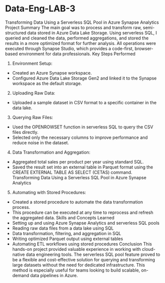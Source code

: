 # Data-Eng-LAB-3
Transforming Data Using a Serverless SQL Pool in Azure Synapse Analytics
Project Summary
The main goal was to process and transform raw, semi-structured data stored in Azure Data Lake Storage.
Using serverless SQL, I queried and cleaned the data, performed aggregations, and stored the results in a
more optimized format for further analysis. All operations were executed through Synapse Studio, which
provides a code-first, browser-based environment for data professionals.
Key Steps Performed
1. Environment Setup:
- Created an Azure Synapse workspace.
- Configured Azure Data Lake Storage Gen2 and linked it to the Synapse workspace as the default storage.
2. Uploading Raw Data:
- Uploaded a sample dataset in CSV format to a specific container in the data lake.
3. Querying Raw Files:
- Used the OPENROWSET function in serverless SQL to query the CSV files directly.
- Selected only the necessary columns to improve performance and reduce noise in the dataset.
4. Data Transformation and Aggregation:
- Aggregated total sales per product per year using standard SQL.
- Saved the result set into an external table in Parquet format using the CREATE EXTERNAL TABLE AS
SELECT (CETAS) command.
Transforming Data Using a Serverless SQL Pool in Azure Synapse Analytics
5. Automating with Stored Procedures:
- Created a stored procedure to automate the data transformation process.
- This procedure can be executed at any time to reprocess and refresh the aggregated data.
Skills and Concepts Learned
- Setting up and using Azure Synapse Analytics and serverless SQL pools
- Reading raw data files from a data lake using SQL
- Data transformation, filtering, and aggregation in SQL
- Writing optimized Parquet output using external tables
- Automating ETL workflows using stored procedures
Conclusion
This hands-on project provided valuable experience in working with cloud-native data engineering tools. The
serverless SQL pool feature proved to be a flexible and cost-effective solution for querying and transforming
large datasets without the need for dedicated infrastructure. This method is especially useful for teams
looking to build scalable, on-demand data pipelines in Azure.
